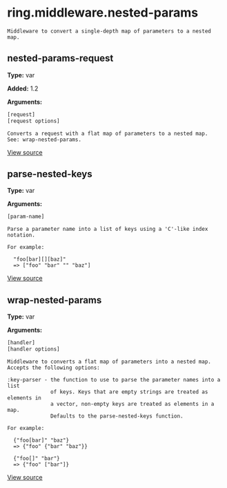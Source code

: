 # ring.middleware.nested-params


```
Middleware to convert a single-depth map of parameters to a nested map.

```

## nested-params-request
**Type:** var

**Added:** 1.2


**Arguments:**
```clojure
[request]
[request options]
```
```
Converts a request with a flat map of parameters to a nested map.
See: wrap-nested-params.
```

[View source](http://github.com/ring-clojure/ring/blob/1.8.1/ring-core/src/ring/middleware/nested_params.clj#L58)
## parse-nested-keys
**Type:** var



**Arguments:**
```clojure
[param-name]
```
```
Parse a parameter name into a list of keys using a 'C'-like index
notation.

For example:

  "foo[bar][][baz]"
  => ["foo" "bar" "" "baz"]
```

[View source](http://github.com/ring-clojure/ring/blob/1.8.1/ring-core/src/ring/middleware/nested_params.clj#L5)
## wrap-nested-params
**Type:** var



**Arguments:**
```clojure
[handler]
[handler options]
```
```
Middleware to converts a flat map of parameters into a nested map.
Accepts the following options:

:key-parser - the function to use to parse the parameter names into a list
              of keys. Keys that are empty strings are treated as elements in
              a vector, non-empty keys are treated as elements in a map.
              Defaults to the parse-nested-keys function.

For example:

  {"foo[bar]" "baz"}
  => {"foo" {"bar" "baz"}}

  {"foo[]" "bar"}
  => {"foo" ["bar"]}
```

[View source](http://github.com/ring-clojure/ring/blob/1.8.1/ring-core/src/ring/middleware/nested_params.clj#L68)